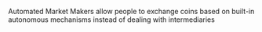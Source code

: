 Automated Market Makers allow people to exchange coins based on built-in autonomous mechanisms instead of dealing with intermediaries
